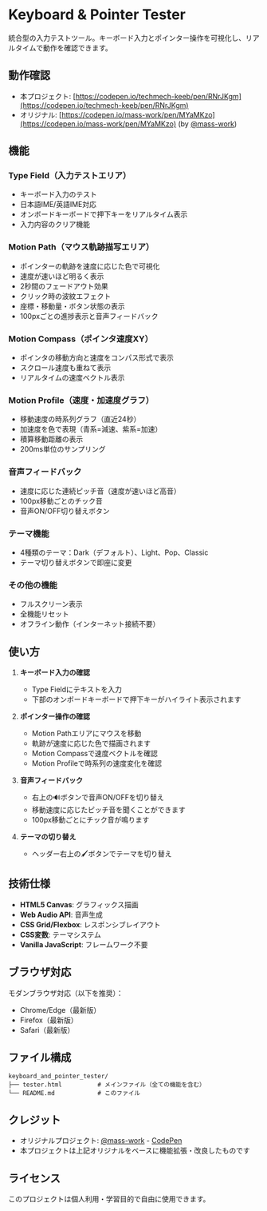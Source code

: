 # Keyboard & Pointer Tester

統合型の入力テストツール。キーボード入力とポインター操作を可視化し、リアルタイムで動作を確認できます。

## 動作確認

- 本プロジェクト: [https://codepen.io/techmech-keeb/pen/RNrJKgm](https://codepen.io/techmech-keeb/pen/RNrJKgm)
- オリジナル: [https://codepen.io/mass-work/pen/MYaMKzo](https://codepen.io/mass-work/pen/MYaMKzo) (by [@mass-work](https://codepen.io/mass-work))

## 機能

### Type Field（入力テストエリア）
- キーボード入力のテスト
- 日本語IME/英語IME対応
- オンボードキーボードで押下キーをリアルタイム表示
- 入力内容のクリア機能

### Motion Path（マウス軌跡描写エリア）
- ポインターの軌跡を速度に応じた色で可視化
- 速度が速いほど明るく表示
- 2秒間のフェードアウト効果
- クリック時の波紋エフェクト
- 座標・移動量・ボタン状態の表示
- 100pxごとの進捗表示と音声フィードバック

### Motion Compass（ポインタ速度XY）
- ポインタの移動方向と速度をコンパス形式で表示
- スクロール速度も重ねて表示
- リアルタイムの速度ベクトル表示

### Motion Profile（速度・加速度グラフ）
- 移動速度の時系列グラフ（直近24秒）
- 加速度を色で表現（青系=減速、紫系=加速）
- 積算移動距離の表示
- 200ms単位のサンプリング

### 音声フィードバック
- 速度に応じた連続ピッチ音（速度が速いほど高音）
- 100px移動ごとのチック音
- 音声ON/OFF切り替えボタン

### テーマ機能
- 4種類のテーマ：Dark（デフォルト）、Light、Pop、Classic
- テーマ切り替えボタンで即座に変更

### その他の機能
- フルスクリーン表示
- 全機能リセット
- オフライン動作（インターネット接続不要）

## 使い方

1. **キーボード入力の確認**
   - Type Fieldにテキストを入力
   - 下部のオンボードキーボードで押下キーがハイライト表示されます

2. **ポインター操作の確認**
   - Motion Pathエリアにマウスを移動
   - 軌跡が速度に応じた色で描画されます
   - Motion Compassで速度ベクトルを確認
   - Motion Profileで時系列の速度変化を確認

3. **音声フィードバック**
   - 右上の🔊ボタンで音声ON/OFFを切り替え
   - 移動速度に応じたピッチ音を聞くことができます
   - 100px移動ごとにチック音が鳴ります

4. **テーマの切り替え**
   - ヘッダー右上の🖌ボタンでテーマを切り替え

## 技術仕様

- **HTML5 Canvas**: グラフィックス描画
- **Web Audio API**: 音声生成
- **CSS Grid/Flexbox**: レスポンシブレイアウト
- **CSS変数**: テーマシステム
- **Vanilla JavaScript**: フレームワーク不要

## ブラウザ対応

モダンブラウザ対応（以下を推奨）：
- Chrome/Edge（最新版）
- Firefox（最新版）
- Safari（最新版）

## ファイル構成

```
keyboard_and_pointer_tester/
├── tester.html          # メインファイル（全ての機能を含む）
└── README.md            # このファイル
```

## クレジット

- オリジナルプロジェクト: [@mass-work](https://codepen.io/mass-work) - [CodePen](https://codepen.io/mass-work/pen/MYaMKzo)
- 本プロジェクトは上記オリジナルをベースに機能拡張・改良したものです

## ライセンス

このプロジェクトは個人利用・学習目的で自由に使用できます。

